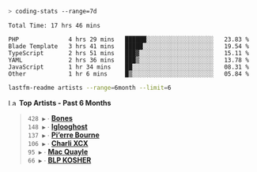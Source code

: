 ```zsh
> coding-stats --range=7d
```

<!--START_SECTION:waka-->

```text
Total Time: 17 hrs 46 mins

PHP              4 hrs 29 mins   ██████░░░░░░░░░░░░░░░░░░░   23.83 %
Blade Template   3 hrs 41 mins   █████░░░░░░░░░░░░░░░░░░░░   19.54 %
TypeScript       2 hrs 51 mins   ███▓░░░░░░░░░░░░░░░░░░░░░   15.11 %
YAML             2 hrs 36 mins   ███▒░░░░░░░░░░░░░░░░░░░░░   13.78 %
JavaScript       1 hr 34 mins    ██░░░░░░░░░░░░░░░░░░░░░░░   08.31 %
Other            1 hr 6 mins     █▒░░░░░░░░░░░░░░░░░░░░░░░   05.84 %
```

<!--END_SECTION:waka-->

```zsh
lastfm-readme artists --range=6month --limit=6
```

<!--START_LASTFM_ARTISTS:{"period": "6month", "rows": 6}-->
<a href="https://last.fm" target="_blank"><img src="https://user-images.githubusercontent.com/17434202/215290617-e793598d-d7c9-428f-9975-156db1ba89cc.svg" alt="Last.fm Logo" width="18" height="13"/></a> **Top Artists - Past 6 Months**

> `428 ▶️` ∙ **[Bones](https://www.last.fm/music/Bones)**<br/>
> `148 ▶️` ∙ **[Iglooghost](https://www.last.fm/music/Iglooghost)**<br/>
> `137 ▶️` ∙ **[Pi’erre Bourne](https://www.last.fm/music/Pi%E2%80%99erre+Bourne)**<br/>
> `106 ▶️` ∙ **[Charli XCX](https://www.last.fm/music/Charli+XCX)**<br/>
> `95 ▶️` ∙ **[Mac Quayle](https://www.last.fm/music/Mac+Quayle)**<br/>
> `66 ▶️` ∙ **[BLP KOSHER](https://www.last.fm/music/BLP+KOSHER)**<br/>
<!--END_LASTFM_ARTISTS-->
